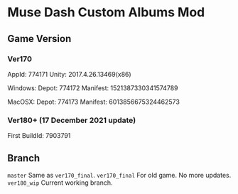 # Muse Dash Custom Albums Mod

## Game Version

### Ver170

AppId: 774171
Unity: 2017.4.26.13469(x86)

Windows:
Depot: 774172
Manifest: 1521387330341574789

MacOSX:
Depot: 774173
Manifest: 6013856675324462573

### Ver180+ (17 December 2021 update)

First BuildId: 7903791

## Branch

`master` Same as `ver170_final`.
`ver170_final` For old game. No more updates.
`ver180_wip` Current working branch.
